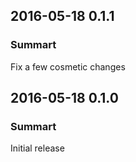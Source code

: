 ## 2016-05-18 0.1.1
### Summart
Fix a few cosmetic changes

## 2016-05-18 0.1.0
### Summart
Initial release


